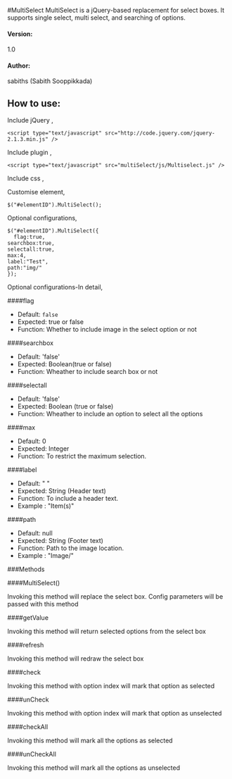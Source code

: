 #MultiSelect
MultiSelect is a jQuery-based replacement for select boxes. It supports single select, multi select, and searching of options.

#### Version: 
1.0

#### Author: 
sabiths (Sabith Sooppikkada)

## How to use:

Include jQuery ,

	<script type="text/javascript" src="http://code.jquery.com/jquery-2.1.3.min.js" />

Include plugin ,

	<script type="text/javascript" src="multiSelect/js/Multiselect.js" />
	
Include css ,
  <link href="multiSelect/css/style.css" rel="stylesheet" type="text/css" />
	
Customise element,

	$("#elementID").MultiSelect();
	
Optional configurations,

	$("#elementID").MultiSelect({
	  flag:true,
    searchbox:true,
    selectall:true,
    max:4,
    label:"Test",
    path:"img/"
	});
	
Optional configurations-In detail,

####flag

 - Default: `false`  
 - Expected: true or false  
 - Function: Whether to include image in the select option or not

####searchbox

 - Default:  'false'  
 - Expected: Boolean(true or false)  
 - Function: Wheather to include search box or not

####selectall

 - Default:  'false'   
 - Expected: Boolean (true or false)  
 - Function: Wheather to include an option to select all the options
 
####max

 - Default: 0  
 - Expected: Integer  
 - Function: To restrict the maximum selection.
 
####label

 - Default: " "  
 - Expected: String (Header text)  
 - Function: To include a header text.
 - Example : "Item(s)" 
 
####path

 - Default: null  
 - Expected: String (Footer text)  
 - Function: Path to the image location.
 - Example : "Image/"
 
 ###Methods
 
 ####MultiSelect()
 
 Invoking this method will replace the select box. Config parameters will be passed with this method
 
 ####getValue
 
 Invoking this method will return selected options from the select box
 
 ####refresh
 
 Invoking this method will redraw the select box
 
 ####check
 
  Invoking this method with option index will mark that option as selected
  
 ####unCheck
 
  Invoking this method with option index will mark that option as unselected
  
 ####checkAll
 
 Invoking this method will mark all the options as selected
 
 ####unCheckAll
 
 Invoking this method will mark all the options as unselected
